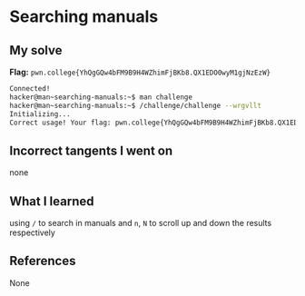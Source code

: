 # Searching manuals

## My solve
**Flag:** `pwn.college{YhQgGQw4bFM9B9H4WZhimFjBKb8.QX1EDO0wyM1gjNzEzW}`

```bash
Connected!
hacker@man~searching-manuals:~$ man challenge
hacker@man~searching-manuals:~$ /challenge/challenge --wrgvllt
Initializing...
Correct usage! Your flag: pwn.college{YhQgGQw4bFM9B9H4WZhimFjBKb8.QX1EDO0wyM1gjNzEzW}
```

## Incorrect tangents I went on
none

## What I learned
using `/` to search in manuals and `n`, `N` to scroll up and down the results respectively 

## References 
None
